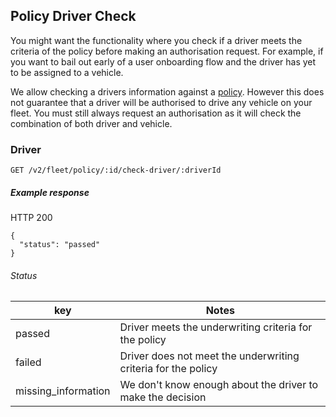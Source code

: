 ## Policy Driver Check

You might want the functionality where you check if a driver meets the criteria of the policy before making an authorisation request. For example, if you want to bail out early of a user onboarding flow and the driver has yet to be assigned to a vehicle.

We allow checking a drivers information against a [policy](./docs/policy_endpoint.md). However this does not guarantee that a driver will be authorised to drive any vehicle on your fleet. You must still always request an authorisation as it will check the combination of both driver and vehicle.

### Driver


`GET /v2/fleet/policy/:id/check-driver/:driverId`

##### Example response

HTTP 200

```
{
  "status": "passed"
}
```

###### Status
|key|Notes|
|---|---|
|passed|Driver meets the underwriting criteria for the policy|
|failed|Driver does not meet the underwriting criteria for the policy|
|missing_information|We don't know enough about the driver to make the decision|